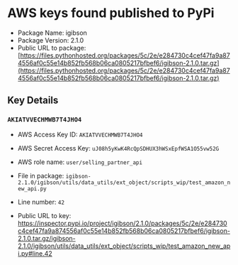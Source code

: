 # AWS keys found published to PyPi

* Package Name: igibson
* Package Version: 2.1.0
* Public URL to package: [https://files.pythonhosted.org/packages/5c/2e/e284730c4cef47fa9a874556af0c55e14b852fb568b06ca0805217bfbef6/igibson-2.1.0.tar.gz](https://files.pythonhosted.org/packages/5c/2e/e284730c4cef47fa9a874556af0c55e14b852fb568b06ca0805217bfbef6/igibson-2.1.0.tar.gz)

## Key Details

### `AKIATVVECHMWB7T4JHO4`

* AWS Access Key ID: `AKIATVVECHMWB7T4JHO4`
* AWS Secret Access Key: `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` 
* AWS role name: `user/selling_partner_api`
* File in package: `igibson-2.1.0/igibson/utils/data_utils/ext_object/scripts_wip/test_amazon_new_api.py`
* Line number: `42`

* Public URL to key: https://inspector.pypi.io/project/igibson/2.1.0/packages/5c/2e/e284730c4cef47fa9a874556af0c55e14b852fb568b06ca0805217bfbef6/igibson-2.1.0.tar.gz/igibson-2.1.0/igibson/utils/data_utils/ext_object/scripts_wip/test_amazon_new_api.py#line.42


